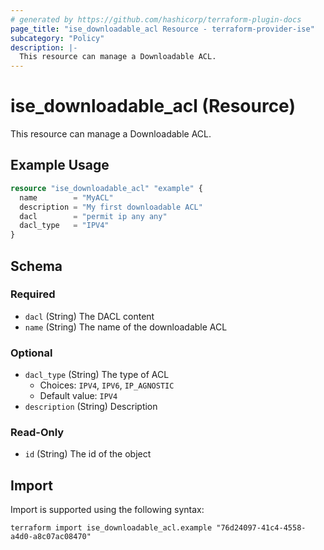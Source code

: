 ```yaml
---
# generated by https://github.com/hashicorp/terraform-plugin-docs
page_title: "ise_downloadable_acl Resource - terraform-provider-ise"
subcategory: "Policy"
description: |-
  This resource can manage a Downloadable ACL.
---
```


# ise_downloadable_acl (Resource)

This resource can manage a Downloadable ACL.

## Example Usage

```terraform
resource "ise_downloadable_acl" "example" {
  name        = "MyACL"
  description = "My first downloadable ACL"
  dacl        = "permit ip any any"
  dacl_type   = "IPV4"
}
```

<!-- schema generated by tfplugindocs -->
## Schema

### Required

- `dacl` (String) The DACL content
- `name` (String) The name of the downloadable ACL

### Optional

- `dacl_type` (String) The type of ACL
  - Choices: `IPV4`, `IPV6`, `IP_AGNOSTIC`
  - Default value: `IPV4`
- `description` (String) Description

### Read-Only

- `id` (String) The id of the object

## Import

Import is supported using the following syntax:

```shell
terraform import ise_downloadable_acl.example "76d24097-41c4-4558-a4d0-a8c07ac08470"
```
